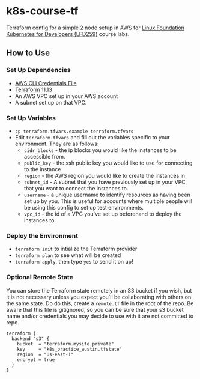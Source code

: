 # k8s-course-tf
Terraform config for a simple 2 node setup in AWS for [Linux Foundation
Kubernetes for
Developers (LFD259)](https://training.linuxfoundation.org/training/kubernetes-for-developers/) course labs.

## How to Use
### Set Up Dependencies
- [AWS CLI Credentials
  File](https://docs.aws.amazon.com/cli/latest/userguide/cli-chap-configure.html)
- [Terraform 11.13](https://www.terraform.io/downloads.html)
- An AWS VPC set up in your AWS account
- A subnet set up on that VPC.

### Set Up Variables
- `cp terraform.tfvars.example terraform.tfvars`
- Edit `terraform.tfvars` and fill out the variables specific to your
  environment. They are as follows:
  - `cidr_blocks` - the ip blocks you would like the instances to be
    accessible from.
  - `public_key` - the ssh public key you would like to use for
    connecting to the instance
  - `region` - the AWS region you would like to create the instances in
  - `subnet_id` - A subnet that you have previously set up in your VPC
    that you want to connect the instances to.
  - `username` - a unique username to identify resources as having been
    set up by you. This is useful for accounts where multiple people
    will be using this config to set up test environments.
  - `vpc_id` - the id of a VPC you've set up beforehand to deploy the
    instances to

### Deploy the Environment
- `terraform init` to intialize the Terraform provider
- `terraform plan` to see what will be created
- `terraform apply`, then type `yes` to send it on up!


### Optional Remote State
You can store the Terraform state remotely in an S3 bucket if you wish,
but it is not necessary unless you expect you'll be collaborating with
others on the same state. Do do this, create a `remote.tf` file in the
root of the repo. Be aware that this file is gitignored, so you can be
sure that your s3 bucket name and/or credentials you may decide to use
with it are not committed to repo.

```hcl
terraform {
  backend "s3" {
    bucket  = "terraform.mysite.private"
    key     = "k8s_practice_austin.tfstate"
    region  = "us-east-1"
    encrypt = true
  }
}
```

